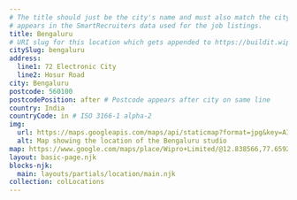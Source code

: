 ```yaml
---
# The title should just be the city's name and must also match the city name as it
# appears in the SmartRecruiters data used for the job listings.
title: Bengaluru
# URI slug for this location which gets appended to https://buildit.wiprodigital.com/thing/studio/[xx]/
citySlug: bengaluru 
address:
  line1: 72 Electronic City
  line2: Hosur Road
city: Bengaluru
postcode: 560100
postcodePosition: after # Postcode appears after city on same line
country: India
countryCode: in # ISO 3166-1 alpha-2
img:
  url: https://maps.googleapis.com/maps/api/staticmap?format=jpg&key=AIzaSyAa-P3u_B9zTs_DJ_dXRK5og7r3_n7vlT0&maptype=roadmap&scale=2&size=425x300&markers=12.837073620840986,77.65719560673462&zoom=15
  alt: Map showing the location of the Bengaluru studio
map: https://www.google.com/maps/place/Wipro+Limited/@12.838566,77.6592042,16z/data=!4m5!3m4!1s0x0:0x1d0caf77fe02554f!8m2!3d12.8384852!4d77.6571581?hl=en-US
layout: basic-page.njk
blocks-njk:
  main: layouts/partials/location/main.njk
collection: colLocations
---
```

